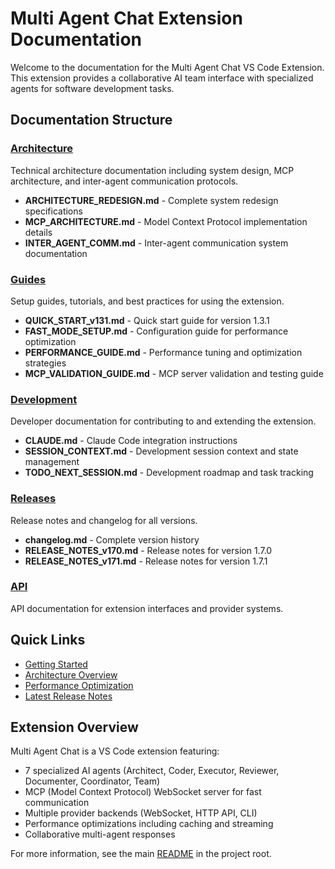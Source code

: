 # Multi Agent Chat Extension Documentation

Welcome to the documentation for the Multi Agent Chat VS Code Extension. This extension provides a collaborative AI team interface with specialized agents for software development tasks.

## Documentation Structure

### [Architecture](./architecture/README.md)
Technical architecture documentation including system design, MCP architecture, and inter-agent communication protocols.

- **ARCHITECTURE_REDESIGN.md** - Complete system redesign specifications
- **MCP_ARCHITECTURE.md** - Model Context Protocol implementation details
- **INTER_AGENT_COMM.md** - Inter-agent communication system documentation

### [Guides](./guides/README.md)
Setup guides, tutorials, and best practices for using the extension.

- **QUICK_START_v131.md** - Quick start guide for version 1.3.1
- **FAST_MODE_SETUP.md** - Configuration guide for performance optimization
- **PERFORMANCE_GUIDE.md** - Performance tuning and optimization strategies
- **MCP_VALIDATION_GUIDE.md** - MCP server validation and testing guide

### [Development](./development/README.md)
Developer documentation for contributing to and extending the extension.

- **CLAUDE.md** - Claude Code integration instructions
- **SESSION_CONTEXT.md** - Development session context and state management
- **TODO_NEXT_SESSION.md** - Development roadmap and task tracking

### [Releases](./releases/README.md)
Release notes and changelog for all versions.

- **changelog.md** - Complete version history
- **RELEASE_NOTES_v170.md** - Release notes for version 1.7.0
- **RELEASE_NOTES_v171.md** - Release notes for version 1.7.1

### [API](./api/README.md)
API documentation for extension interfaces and provider systems.

## Quick Links

- [Getting Started](./guides/QUICK_START_v131.md)
- [Architecture Overview](./architecture/ARCHITECTURE_REDESIGN.md)
- [Performance Optimization](./guides/PERFORMANCE_GUIDE.md)
- [Latest Release Notes](./releases/RELEASE_NOTES_v171.md)

## Extension Overview

Multi Agent Chat is a VS Code extension featuring:
- 7 specialized AI agents (Architect, Coder, Executor, Reviewer, Documenter, Coordinator, Team)
- MCP (Model Context Protocol) WebSocket server for fast communication
- Multiple provider backends (WebSocket, HTTP API, CLI)
- Performance optimizations including caching and streaming
- Collaborative multi-agent responses

For more information, see the main [README](../README.md) in the project root.